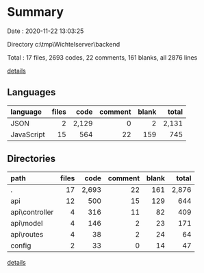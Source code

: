 # Summary

Date : 2020-11-22 13:03:25

Directory c:\tmp\Wichtelserver\backend

Total : 17 files,  2693 codes, 22 comments, 161 blanks, all 2876 lines

[details](details.md)

## Languages
| language | files | code | comment | blank | total |
| :--- | ---: | ---: | ---: | ---: | ---: |
| JSON | 2 | 2,129 | 0 | 2 | 2,131 |
| JavaScript | 15 | 564 | 22 | 159 | 745 |

## Directories
| path | files | code | comment | blank | total |
| :--- | ---: | ---: | ---: | ---: | ---: |
| . | 17 | 2,693 | 22 | 161 | 2,876 |
| api | 12 | 500 | 15 | 129 | 644 |
| api\controller | 4 | 316 | 11 | 82 | 409 |
| api\model | 4 | 146 | 2 | 23 | 171 |
| api\routes | 4 | 38 | 2 | 24 | 64 |
| config | 2 | 33 | 0 | 14 | 47 |

[details](details.md)